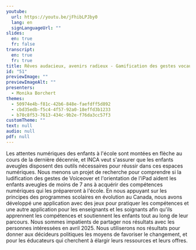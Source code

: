 ```yaml
---
youtube:
  url: https://youtu.be/jFhibLPJby0
  lang: en
  signLanguageUrl: ""
slides:
  en: true
  fr: false
transcript:
  en: true
  fr: true
title: Rêves audacieux, avenirs radieux - Gamification des gestes vocaux
id: "51"
previewImage: ""
previewImageAlt: ""
presenters:
  - Monika Borchert
themes:
  - 50974e4b-f81c-42b6-848e-faefdff5d892
  - cbd35edb-f5c4-4f57-92a0-18effd3b1233
  - b70c8f53-7613-434c-9b2e-f76da3cc57f3
customTheme: ""
text: null
audio: null
pdf: null
---
```

Les attentes numériques des enfants à l'école sont montées en flèche au cours de la dernière décennie, et INCA veut s'assurer que les enfants aveugles disposent des outils nécessaires pour réussir dans ces espaces numériques. Nous menons un projet de recherche pour comprendre si la ludification des gestes de Voiceover et l'orientation de l'iPad aident les enfants aveugles de moins de 7 ans à acquérir des compétences numériques qui les prépareront à l'école. En nous appuyant sur les principes des programmes scolaires en évolution au Canada, nous avons développé une application avec des jeux pour pratiquer les compétences et une autre application pour les enseignants et les soignants afin qu'ils apprennent les compétences et soutiennent les enfants tout au long de leur parcours. Nous sommes impatients de partager nos résultats avec les personnes intéressées en avril 2025. Nous utiliserons nos résultats pour donner aux décideurs politiques les moyens de favoriser le changement, et pour les éducateurs qui cherchent à élargir leurs ressources et leurs offres.

